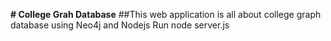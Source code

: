 **# College Grah Database**
##This web application is all about college graph database using Neo4j and Nodejs
Run node server.js 
